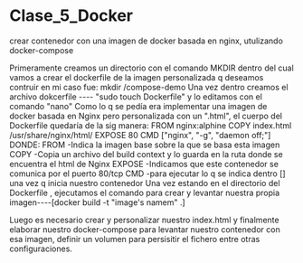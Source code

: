 # Clase_5_Docker
crear contenedor con una imagen de docker basada en nginx, utulizando docker-compose

Primeramente creamos un directorio con el comando MKDIR dentro del cual vamos a crear el dockerfile de la imagen personalizada q deseamos contruir en mi caso fue:
mkdir /compose-demo
Una vez dentro creamos el archivo dokcerfile ---- "sudo touch Dockerfile" y lo editamos con el comando "nano"
Como lo q se pedía era implementar una imagen de docker basada en Nginx pero personalizada con un ".html", el cuerpo del Dockerfile quedaría de la sig manera:
          FROM nginx:alphine
          COPY index.html /usr/share/nginx/html/
          EXPOSE 80
          CMD ["nginx", "-g", "daemon off;"]
DONDE:
    FROM	-Indica la imagen base sobre la que se basa esta imagen
    COPY	-Copia un archivo del build context y lo guarda en la ruta donde se encuentra el           html de Nginx
    EXPOSE -Indicamos que este contenedor se comunica por el puerto 80/tcp
    CMD -para ejecutar lo q se indica dentro [] una vez q inicia nuestro contenedor
Una vez estando en el directorio del Dockerfile , ejecutamos el comando para crear y levantar nuestra propia imagen----[docker build -t "image's namem" .]
 
Luego es necesario crear y personalizar nuestro index.html y finalmente elaborar nuestro docker-compose para levantar nuestro contenedor con esa imagen, definir un volumen para persisitir el fichero entre otras configuraciones.
